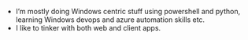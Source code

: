 -  I’m mostly doing Windows centric stuff using powershell and python, learning Windows devops and azure automation skills etc.
-  I like to tinker with both web and client apps.

<!---
mosslab/mosslab is a ✨ special ✨ repository because its `README.md` (this file) appears on your GitHub profile.
You can click the Preview link to take a look at your changes.
--->
